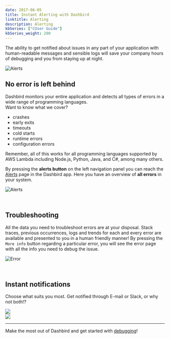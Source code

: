 ```yaml
---
date: 2017-06-05
title: Instant Alerting with Dashbird
linktitle: Alerting
description: Alerting
kbSeries: ["CUser Guide"]
kbSeries_weight: 200
---
```


The ability to get notified about issues in any part of your application with human-readable messages and sensible logs will save your company hours of debugging and you from staying up at night.

![Alerts](/images/features/slack.png)

## No error is left behind
Dashbird monitors your entire application and detects all types of errors in a wide range of programming languages.<br>Want to know what we cover?

- crashes
- early exits
- timeouts
- cold starts
- runtime errors
- configuration errors

Remember, all of this works for all programming languages supported by AWS Lambda including Node.js, Python, Java, and C#, among many others.

By pressing the **alerts button** on the left navigation panel you can reach the [Alerts](https://app.dashbird.io/alerts) page in the Dashbird app. Here you have an overview of **all errors** in your system.

![Alerts](/images/docs/alerts.png)

<br>


## Troubleshooting
All the data you need to troubleshoot errors are at your disposal. Stack traces, previous occurrences, logs and trends for each and every error are available and presented to you in a human friendly manner! By pressing the `More info` button regarding a particular error, you will see the error page with all the info you need to debug the issue.

![Error](/images/docs/error.png)

<br>


## Instant notifications
<div class="row justify-content-md-center align-items-center">
    <div class="col-12 mx-auto">
        <div class="row">
            <div class="col col-xs-12 text-center text-md-left pt-3">
                <p class="lato">Choose what suits you most. Get notified through E-mail or Slack, or why not both!?</p><img src='/images/features/slack.png'>
            </div>
            <div class="col col-md-5 col-xs-12 imgs-fluid">
                <img src='/images/docs/email-alert.png'>
            </div>
        </div>
    </div>
</div>

---

Make the most out of Dashbird and get started with [debugging](https://dashbird.io/docs/user-guide/debugging/)!
